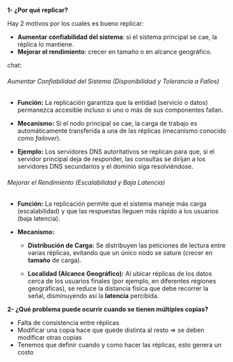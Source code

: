 
**1- ¿Por qué replicar?**

Hay 2 motivos por los cuales es bueno replicar:

- **Aumentar confiabilidad del sistema**: si el sistema principal se cae, la réplica lo mantiene.
- **Mejorar el rendimiento**: crecer en tamaño o en alcance geográfico.

chat:

###### Aumentar Confiabilidad del Sistema (Disponibilidad y Tolerancia a Fallos)

- **Función:** La replicación garantiza que la entidad (servicio o datos) permanezca accesible incluso si uno o más de sus componentes fallan.
    
- **Mecanismo:** Si el nodo principal se cae, la carga de trabajo es automáticamente transferida a una de las réplicas (mecanismo conocido como _failover_).
    
- **Ejemplo:** Los servidores DNS autoritativos se replican para que, si el servidor principal deja de responder, las consultas se dirijan a los servidores DNS secundarios y el dominio siga resolviéndose.

###### Mejorar el Rendimiento (Escalabilidad y Baja Latencia) 

- **Función:** La replicación permite que el sistema maneje más carga (escalabilidad) y que las respuestas lleguen más rápido a los usuarios (baja latencia).
    
- **Mecanismo:**
    
    - **Distribución de Carga:** Se distribuyen las peticiones de lectura entre varias réplicas, evitando que un único nodo se sature (crecer en **tamaño** de carga).
        
    - **Localidad (Alcance Geográfico):** Al ubicar réplicas de los datos cerca de los usuarios finales (por ejemplo, en diferentes regiones geográficas), se reduce la distancia física que debe recorrer la señal, disminuyendo así la **latencia** percibida.


**2- ¿Qué problema puede ocurrir cuando se tienen múltiples copias?**

- Falta de consistencia entre réplicas
- Modificar una copia hace que quede distinta al resto => se deben modificar otras copias
- Tenemos que definir cuando y como hacer las réplicas, esto genera un costo